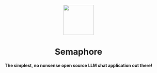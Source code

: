 <div align="center">
  <img src="./frontend/app/favicon.ico" width="100">
  <h1>
      Semaphore
  </h1>
  <h4>The simplest, no nonsense open source LLM chat application out there!</h4>
</div>

